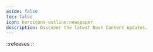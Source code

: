 ```yaml
---
aside: false
toc: false
icon: heroicons-outline:newspaper
description: Discover the latest Nuxt Content updates.
---
```


::releases
::
